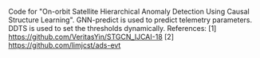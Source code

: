Code for "On-orbit Satellite Hierarchical Anomaly Detection Using Causal Structure Learning".
GNN-predict is used to predict telemetry parameters. 
DDTS is used to set the thresholds dynamically.
References: 
[1] https://github.com/VeritasYin/STGCN_IJCAI-18
[2] https://github.com/limjcst/ads-evt
